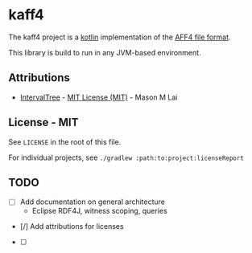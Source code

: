 # kaff4

The kaff4 project is a [kotlin](https://kotlinlang.org/) implementation of the [AFF4 file format](https://github.com/aff4/Standard).

This library is build to run in any JVM-based environment. 

## Attributions

* [IntervalTree](https://github.com/charcuterie/interval-tree/blob/65dc2fc8f754127aa09fba0dff6f43b10ac151cb/src/datastructures/IntervalTree.java) - [MIT License (MIT)](https://github.com/charcuterie/interval-tree/blob/65dc2fc8f754127aa09fba0dff6f43b10ac151cb/LICENSE) - Mason M Lai

## License - MIT

See `LICENSE` in the root of this file.

For individual projects, see `./gradlew :path:to:project:licenseReport`

## TODO 

* [ ] Add documentation on general architecture
  * Eclipse RDF4J, witness scoping, queries
* [/] Add attributions for licenses
* [ ]
  